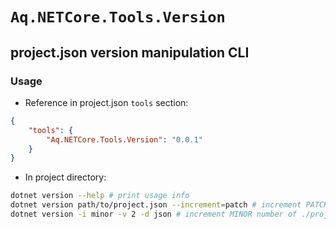 # `Aq.NETCore.Tools.Version`

## project.json version manipulation CLI

### Usage

- Reference in project.json `tools` section:  
```json
{
	"tools": {
		"Aq.NETCore.Tools.Version": "0.0.1"
	}
}
```

- In project directory:  
```bash
dotnet version --help # print usage info
dotnet version path/to/project.json --increment=patch # increment PATCH number of specified project.json by 1
dotnet version -i minor -v 2 -d json # increment MINOR number of ./project.json by 2 and print out new version in JSON format
```

